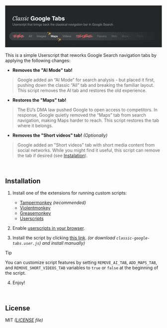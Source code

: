 ![Poster](/assets/poster.webp)

This is a simple Userscript that reworks Google Search navigation tabs by applying the following changes:

- **Removes the "AI Mode" tab!** 
> Google added an “AI Mode” for search analysis - but placed it first, pushing down the classic “All” tab and breaking the familiar layout. This script removes the AI tab and restores the old experience.

- **Restores the "Maps" tab!** 
> The EU’s DMA law pushed Google to open access to competitors. In response, Google quietly removed the “Maps” tab from search navigation, making Maps harder to reach. This script restores the tab where it belongs.

- **Removes the "Short videos" tab!** _(Optionally)_ 
> Google added an "Short videos" tab with short media content from social networks. While you might find it useful, this script can remove the tab if desired (see [Instalation](#Installation)).

<br>

## Installation

1. Install one of the extensions for running custom scripts:

    - [Tampermonkey](https://www.tampermonkey.net/) _(recommended)_
    - [Violentmonkey](https://violentmonkey.github.io/)
    - [Greasemonkey](https://www.greasespot.net/)
    - [Userscripts](https://github.com/quoid/userscripts)

2. Enable [userscripts in your browser](https://www.tampermonkey.net/faq.php#Q209).

3. Install the script by clicking [this link](https://github.com/Kirlovon/classic-google-tabs/raw/main/classic-google-tabs.user.js). _(or download `classic-google-tabs.user.js`) and install manually)_

> [!TIP]
> You can customize script features by setting `REMOVE_AI_TAB`, `ADD_MAPS_TAB`, and `REMOVE_SHORT_VIDEOS_TAB` variables to `true` or `false` at the beginning of the script.

4. Enjoy!

<br>

## License

MIT _([LICENSE](/LICENSE) file)_
